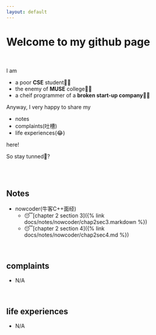 ```yaml
---
layout: default
---
```


# Welcome to my github page

<br>

I am

- a poor **CSE** student👨‍💻
- the enemy of **MUSE** college👨‍✈️
- a cheif programmer of a **broken start-up company**🤦‍♂️

Anyway, I very happy to share my

- notes
- complaints(吐槽)
- life experiences(😂)

here!

So stay tunned🤣?

<br>
<br>

## Notes

- nowcoder(牛客C++面经)
  - 😴[chapter 2 section 3]({% link docs/notes/nowcoder/chap2sec3.markdown %})
  - 😴[chapter 2 section 4]({% link docs/notes/nowcoder/chap2sec4.md %})

<br>

## complaints

- N/A

<br>

## life experiences

- N/A
